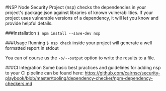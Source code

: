 #NSP
Node Security Project (nsp) checks the dependencies in your project's package.json against libraries of known vulnerabilities. If your project uses vulnerable versions of a dependency, it will let you know and provide helpful details.

###Installation
`$ npm install --save-dev nsp`

###Usage
Running `$ nsp check` inside your project will generate a well formatted report in stdout

You can of course us the `-o/--output` option to write the results to a file. 

###CI Integration
Some basic best practices and guidelines for adding nsp to your CI pipeline can be found here:
<https://github.com/cairnsc/security-playbook/blob/master/tooling/dependency-checker/npm-dependency-checkers.md>